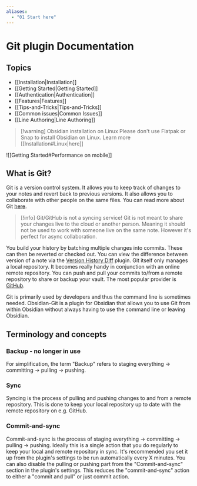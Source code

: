 ```yaml
---
aliases:
  - "01 Start here"
---
```


# Git plugin Documentation

## Topics
- [[Installation|Installation]]
- [[Getting Started|Getting Started]]
- [[Authentication|Authentication]]
- [[Features|Features]]
- [[Tips-and-Tricks|Tips-and-Tricks]]
- [[Common issues|Common Issues]]
- [[Line Authoring|Line Authoring]]

> [!warning] Obsidian installation on Linux
> Please don't use Flatpak or Snap to install Obsidian on Linux. Learn more [[Installation#Linux|here]]


![[Getting Started#Performance on mobile]]

## What is Git?

Git is a version control system. It allows you to keep track of changes to your notes and revert back to previous versions. It also allows you to collaborate with other people on the same files. You can read more about Git [here](https://git-scm.com/book/en/v2/Getting-Started-About-Version-Control).

> [!info] Git/GitHub is not a syncing service!
> Git is not meant to share your changes live to the cloud or another person. Meaning it should not be used to work with someone live on the same note. However it's perfect for async collaboration.

You build your history by batching multiple changes into commits. These can then be reverted or checked out. You can view the difference between version of a note via the [Version History Diff](obsidian://show-plugin?id=obsidian-version-history-diff) plugin.
Git itself only manages a local repository. It becomes really handy in conjunction with an online remote repository. You can push and pull your commits to/from a remote repository to share or backup your vault. The most popular provider is [GitHub](https://github.com). 

Git is primarily used by developers and thus the command line is sometimes needed. Obsidian-Git is a plugin for Obsidian that allows you to use Git from within Obsidian without always having to use the command line or leaving Obsidian.

## Terminology and concepts

### Backup - no longer in use
For simplification, the term "Backup" refers to staging everything -> committing -> pulling -> pushing.

### Sync

Syncing is the process of pulling and pushing changes to and from a remote repository. This is done to keep your local repository up to date with the remote repository on e.g. GitHub. 

### Commit-and-sync

Commit-and-sync is the process of staging everything -> committing -> pulling -> pushing. Ideally this is a single action that you do regularly to keep your local and remote repository in sync. It's recommended you set it up from the plugin's settings to be run automatically every X minutes. You can also disable the pulling or pushing part from the "Commit-and-sync" section in the plugin's settings. This reduces the "commit-and-sync" action to either a "commit and pull" or just commit action.
